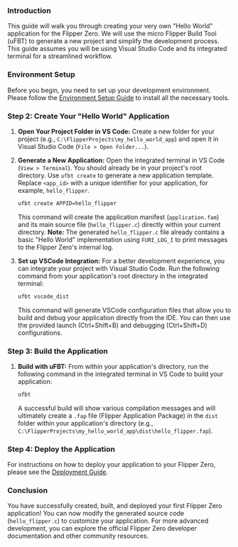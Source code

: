 ### Introduction

This guide will walk you through creating your very own "Hello World" application for the Flipper Zero. We will use the micro Flipper Build Tool (uFBT) to generate a new project and simplify the development process. This guide assumes you will be using Visual Studio Code and its integrated terminal for a streamlined workflow.

### Environment Setup

Before you begin, you need to set up your development environment. Please follow the [Environment Setup Guide](environment_setup_guide.md) to install all the necessary tools.

### Step 2: Create Your "Hello World" Application

1.  **Open Your Project Folder in VS Code:**
    Create a new folder for your project (e.g., `C:\FlipperProjects\my_hello_world_app`) and open it in Visual Studio Code (`File > Open Folder...`).

2.  **Generate a New Application:**
    Open the integrated terminal in VS Code (`View > Terminal`). You should already be in your project's root directory. Use `ufbt create` to generate a new application template. Replace `<app_id>` with a unique identifier for your application, for example, `hello_flipper`.

    ```bash
    ufbt create APPID=hello_flipper
    ```

    This command will create the application manifest (`application.fam`) and its main source file (`hello_flipper.c`) directly within your current directory. **Note:** The generated `hello_flipper.c` file already contains a basic "Hello World" implementation using `FURI_LOG_I` to print messages to the Flipper Zero's internal log.

3.  **Set up VSCode Integration:**
    For a better development experience, you can integrate your project with Visual Studio Code. Run the following command from your application's root directory in the integrated terminal:

    ```bash
    ufbt vscode_dist
    ```

    This command will generate VSCode configuration files that allow you to build and debug your application directly from the IDE. You can then use the provided launch (Ctrl+Shift+B) and debugging (Ctrl+Shift+D) configurations.

### Step 3: Build the Application

1.  **Build with uFBT:**
    From within your application's directory, run the following command in the integrated terminal in VS Code to build your application:

    ```bash
    ufbt
    ```

    A successful build will show various compilation messages and will ultimately create a `.fap` file (Flipper Application Package) in the `dist` folder within your application's directory (e.g., `C:\FlipperProjects\my_hello_world_app\dist\hello_flipper.fap`).

### Step 4: Deploy the Application

For instructions on how to deploy your application to your Flipper Zero, please see the [Deployment Guide](deployment_guide.md).

### Conclusion

You have successfully created, built, and deployed your first Flipper Zero application! You can now modify the generated source code (`hello_flipper.c`) to customize your application. For more advanced development, you can explore the official Flipper Zero developer documentation and other community resources.
